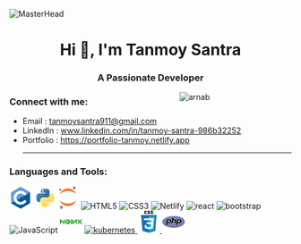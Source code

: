 ![MasterHead](https://i.pinimg.com/originals/a2/64/74/a264749dbd39e8dc39db72812802e419.gif)
<h1 align="center">Hi 👋, I'm Tanmoy Santra</h1>
<h3 align="center">A Passionate Developer</h3>
<img align="right" alt="arnab" width="200" src="https://media.tenor.com/P5DB2iGAecsAAAAi/peach-cat.gif">

<h3 align="left">Connect with me:</h3>

- Email : <a>tanmoysantra911@gmail.com</a>
- LinkedIn : <a href="https://www.linkedin.com/in/tanmoy-santra-986b32252/)">www.linkedin.com/in/tanmoy-santra-986b32252</a>
- Portfolio : <a href="https://portfolio-tanmoy.netlify.app" target="_blank">https://portfolio-tanmoy.netlify.app</a></h1><hr>

<h3 align="left">Languages and Tools:</h3>

<img src="https://raw.githubusercontent.com/devicons/devicon/master/icons/c/c-original.svg" alt="c" width="40" height="40"/>
<img src="https://raw.githubusercontent.com/devicons/devicon/master/icons/python/python-original.svg" alt="python" width="40" height="40"/><img src="https://raw.githubusercontent.com/devicons/devicon/master/icons/jupyter/jupyter-original.svg" alt="python" width="40" height="40"/>
 <img alt="HTML5" src="https://img.shields.io/badge/html5-%23E34F26.svg?&style=for-the-badge&logo=html5&logoColor=white" />
    <img alt="CSS3" src="https://img.shields.io/badge/css3-%231572B6.svg?&style=for-the-badge&logo=css3&logoColor=white" />
    <img alt="Netlify" src="https://img.shields.io/badge/netlify-%23000000.svg?style=for-the-badge&logo=netlify&logoColor=#00C7B7" />
  <img alt="react" src="https://img.shields.io/badge/react-%23000000.svg?&style=for-the-badge&logo=react&logoColor=#00C7B7" />
    <img alt="bootstrap" src="https://img.shields.io/badge/bootstrap-%23000000.svg?&style=for-the-badge&logo=bootstrap&logoColor=#00C7B7" />
    <img alt="JavaScript" src="https://img.shields.io/badge/javascript-%23323330.svg?&style=for-the-badge&logo=javascript&logoColor=%23F7DF1E" />
 <img src="https://raw.githubusercontent.com/devicons/devicon/master/icons/nginx/nginx-original.svg" alt="nginx" width="40" height="40"/> </a> <a href="https://nodejs.org" target="_blank" rel="noreferrer">
   <img src="https://www.vectorlogo.zone/logos/kubernetes/kubernetes-icon.svg" alt="kubernetes" width="40" height="40"/> </a> <a href="https://www.linux.org/" target="_blank" rel="noreferrer">
     <img src="https://raw.githubusercontent.com/devicons/devicon/master/icons/css3/css3-original-wordmark.svg" alt="css3" width="40" height="40"/> 
<img src="https://raw.githubusercontent.com/devicons/devicon/master/icons/php/php-original.svg" alt="php" width="40" height="40"/>




